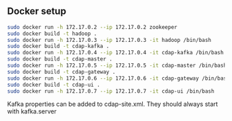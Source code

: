 ## Docker setup

```bash
sudo docker run -h 172.17.0.2 --ip 172.17.0.2 zookeeper
sudo docker build -t hadoop .
sudo docker run -h 172.17.0.3 --ip 172.17.0.3 -it hadoop /bin/bash
sudo docker build -t cdap-kafka .
sudo docker run -h 172.17.0.4 --ip 172.17.0.4 -it cdap-kafka /bin/bash
sudo docker build -t cdap-master .
sudo docker run -h 172.17.0.5 --ip 172.17.0.5 -it cdap-master /bin/bash
sudo docker build -t cdap-gateway .
sudo docker run -h 172.17.0.6 --ip 172.17.0.6 -it cdap-gateway /bin/bash
sudo docker build -t cdap-ui .
sudo docker run -h 172.17.0.7 --ip 172.17.0.7 -it cdap-ui /bin/bash
```


Kafka properties can be added to cdap-site.xml. They should always start with kafka.server




